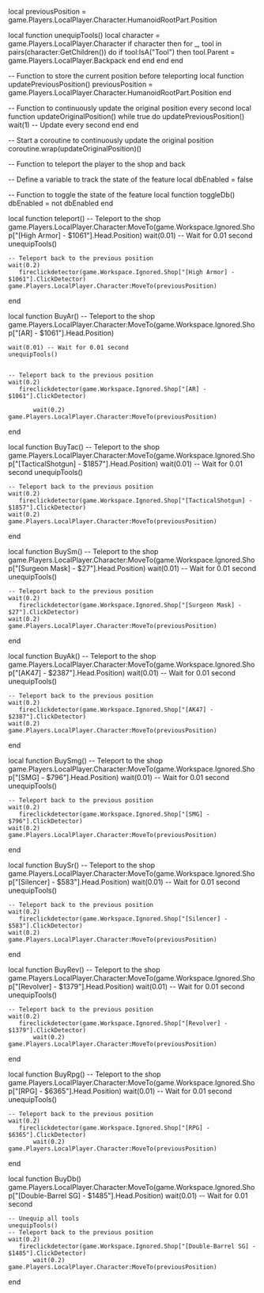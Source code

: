 local previousPosition = game.Players.LocalPlayer.Character.HumanoidRootPart.Position

local function unequipTools()
    local character = game.Players.LocalPlayer.Character
    if character then
        for _, tool in pairs(character:GetChildren()) do
            if tool:IsA("Tool") then
                tool.Parent = game.Players.LocalPlayer.Backpack
            end
        end
    end
end




-- Function to store the current position before teleporting
local function updatePreviousPosition()
    previousPosition = game.Players.LocalPlayer.Character.HumanoidRootPart.Position
end

-- Function to continuously update the original position every second
local function updateOriginalPosition()
    while true do
        updatePreviousPosition()
        wait(1) -- Update every second
    end
end

-- Start a coroutine to continuously update the original position
coroutine.wrap(updateOriginalPosition)()

-- Function to teleport the player to the shop and back

-- Define a variable to track the state of the feature
local dbEnabled = false

-- Function to toggle the state of the feature
local function toggleDb()
    dbEnabled = not dbEnabled
end









local function teleport()
    -- Teleport to the shop
    game.Players.LocalPlayer.Character:MoveTo(game.Workspace.Ignored.Shop["[High Armor] - $1061"].Head.Position)
    wait(0.01) -- Wait for 0.01 second
    unequipTools()
 

    -- Teleport back to the previous position
    wait(0.2)
       fireclickdetector(game.Workspace.Ignored.Shop["[High Armor] - $1061"].ClickDetector)
    game.Players.LocalPlayer.Character:MoveTo(previousPosition)
end

local function BuyAr()
    -- Teleport to the shop
    game.Players.LocalPlayer.Character:MoveTo(game.Workspace.Ignored.Shop["[AR] - $1061"].Head.Position)
       
         
    wait(0.01) -- Wait for 0.01 second
    unequipTools()
 

    -- Teleport back to the previous position
    wait(0.2)
       fireclickdetector(game.Workspace.Ignored.Shop["[AR] - $1061"].ClickDetector)
   
           wait(0.2)
    game.Players.LocalPlayer.Character:MoveTo(previousPosition)
end


local function BuyTac()
    -- Teleport to the shop
    game.Players.LocalPlayer.Character:MoveTo(game.Workspace.Ignored.Shop["[TacticalShotgun] - $1857"].Head.Position)
    wait(0.01) -- Wait for 0.01 second
    unequipTools()
 

    -- Teleport back to the previous position
    wait(0.2)
       fireclickdetector(game.Workspace.Ignored.Shop["[TacticalShotgun] - $1857"].ClickDetector)
    wait(0.2)
    game.Players.LocalPlayer.Character:MoveTo(previousPosition)
end

local function BuySm()
    -- Teleport to the shop
    game.Players.LocalPlayer.Character:MoveTo(game.Workspace.Ignored.Shop["[Surgeon Mask] - $27"].Head.Position)
    wait(0.01) -- Wait for 0.01 second
    unequipTools()
 

    -- Teleport back to the previous position
    wait(0.2)
       fireclickdetector(game.Workspace.Ignored.Shop["[Surgeon Mask] - $27"].ClickDetector)
    wait(0.2)
    game.Players.LocalPlayer.Character:MoveTo(previousPosition)
end


local function BuyAk()
    -- Teleport to the shop
    game.Players.LocalPlayer.Character:MoveTo(game.Workspace.Ignored.Shop["[AK47] - $2387"].Head.Position)
    wait(0.01) -- Wait for 0.01 second
    unequipTools()
 

    -- Teleport back to the previous position
    wait(0.2)
       fireclickdetector(game.Workspace.Ignored.Shop["[AK47] - $2387"].ClickDetector)
    wait(0.2)
    game.Players.LocalPlayer.Character:MoveTo(previousPosition)
end


local function BuySmg()
    -- Teleport to the shop
    game.Players.LocalPlayer.Character:MoveTo(game.Workspace.Ignored.Shop["[SMG] - $796"].Head.Position)
    wait(0.01) -- Wait for 0.01 second
    unequipTools()
 

    -- Teleport back to the previous position
    wait(0.2)
       fireclickdetector(game.Workspace.Ignored.Shop["[SMG] - $796"].ClickDetector)
    wait(0.2)
    game.Players.LocalPlayer.Character:MoveTo(previousPosition)
end



local function BuySr()
    -- Teleport to the shop
    game.Players.LocalPlayer.Character:MoveTo(game.Workspace.Ignored.Shop["[Silencer] - $583"].Head.Position)
    wait(0.01) -- Wait for 0.01 second
    unequipTools()
 

    -- Teleport back to the previous position
    wait(0.2)
       fireclickdetector(game.Workspace.Ignored.Shop["[Silencer] - $583"].ClickDetector)
    wait(0.2)
    game.Players.LocalPlayer.Character:MoveTo(previousPosition)
end



local function BuyRev()
    -- Teleport to the shop
    game.Players.LocalPlayer.Character:MoveTo(game.Workspace.Ignored.Shop["[Revolver] - $1379"].Head.Position)
    wait(0.01) -- Wait for 0.01 second
    unequipTools()
 

    -- Teleport back to the previous position
    wait(0.2)
       fireclickdetector(game.Workspace.Ignored.Shop["[Revolver] - $1379"].ClickDetector)
           wait(0.2)
    game.Players.LocalPlayer.Character:MoveTo(previousPosition)
end


local function BuyRpg()
    -- Teleport to the shop
    game.Players.LocalPlayer.Character:MoveTo(game.Workspace.Ignored.Shop["[RPG] - $6365"].Head.Position)
    wait(0.01) -- Wait for 0.01 second
    unequipTools()
 

    -- Teleport back to the previous position
    wait(0.2)
       fireclickdetector(game.Workspace.Ignored.Shop["[RPG] - $6365"].ClickDetector)
           wait(0.2)
    game.Players.LocalPlayer.Character:MoveTo(previousPosition)
end

local function BuyDb()
 game.Players.LocalPlayer.Character:MoveTo(game.Workspace.Ignored.Shop["[Double-Barrel SG] - $1485"].Head.Position)
    wait(0.01) -- Wait for 0.01 second
 
    -- Unequip all tools
    unequipTools()
    -- Teleport back to the previous position
    wait(0.2)
       fireclickdetector(game.Workspace.Ignored.Shop["[Double-Barrel SG] - $1485"].ClickDetector)
           wait(0.2)
    game.Players.LocalPlayer.Character:MoveTo(previousPosition)
end
